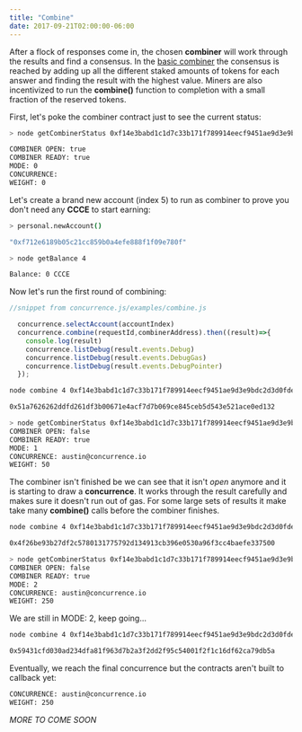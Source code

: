 ```yaml
---
title: "Combine"
date: 2017-09-21T02:00:00-06:00
---
```


After a flock of responses come in, the chosen **combiner** will work through the results and find a consensus. In the <a href="https://github.com/austintgriffith/concurrence.io/blob/master/Combiner/basic/Combiner.sol" target="_blank">basic combiner</a> the consensus is reached by adding up all the different staked amounts of tokens for each answer and finding the result with the highest value. Miners are also incentivized to run the **combine()** function to completion with a small fraction of the reserved tokens.

First, let's poke the combiner contract just to see the current status:

```bash
> node getCombinerStatus 0xf14e3babd1c1d7c33b171f789914eecf9451ae9d3e9bdc2d3d0fde1b4dda6f2f

COMBINER OPEN: true
COMBINER READY: true
MODE: 0
CONCURRENCE:
WEIGHT: 0
```

Let's create a brand new account (index 5) to run as combiner to prove you don't need any **CCCE** to start earning:

```bash
> personal.newAccount()

"0xf712e6189b05c21cc859b0a4efe888f1f09e780f"
```

```bash
> node getBalance 4

Balance: 0 CCCE
```

Now let's run the first round of combining:

```Javascript
//snippet from concurrence.js/examples/combine.js

  concurrence.selectAccount(accountIndex)
  concurrence.combine(requestId,combinerAddress).then((result)=>{
    console.log(result)
    concurrence.listDebug(result.events.Debug)
    concurrence.listDebug(result.events.DebugGas)
    concurrence.listDebug(result.events.DebugPointer)
  });

```
```bash
node combine 4 0xf14e3babd1c1d7c33b171f789914eecf9451ae9d3e9bdc2d3d0fde1b4dda6f2f

0x51a7626262ddfd261df3b00671e4acf7d7b069ce845ceb5d543e521ace0ed132
```

```bash
> node getCombinerStatus 0xf14e3babd1c1d7c33b171f789914eecf9451ae9d3e9bdc2d3d0fde1b4dda6f2f
COMBINER OPEN: false
COMBINER READY: true
MODE: 1
CONCURRENCE: austin@concurrence.io
WEIGHT: 50
```

The combiner isn't finished be we can see that it isn't *open* anymore and it is starting to draw a **concurrence**. It works through the result carefully and makes sure it doesn't run out of gas. For some large sets of results it make take many **combine()** calls before the combiner finishes.

```bash
node combine 4 0xf14e3babd1c1d7c33b171f789914eecf9451ae9d3e9bdc2d3d0fde1b4dda6f2f

0x4f26be93b27df2c5780131775792d134913cb396e0530a96f3cc4baefe337500
```

```bash
> node getCombinerStatus 0xf14e3babd1c1d7c33b171f789914eecf9451ae9d3e9bdc2d3d0fde1b4dda6f2f
COMBINER OPEN: false
COMBINER READY: true
MODE: 2
CONCURRENCE: austin@concurrence.io
WEIGHT: 250
```

We are still in MODE: 2, keep going...

```bash
node combine 4 0xf14e3babd1c1d7c33b171f789914eecf9451ae9d3e9bdc2d3d0fde1b4dda6f2f

0x59431cfd030ad234dfa81f963d7b2a3f2dd2f95c54001f2f1c16df62ca79db5a
```

Eventually, we reach the final concurrence but the contracts aren't built to callback yet:
```bash
CONCURRENCE: austin@concurrence.io
WEIGHT: 250
```

*MORE TO COME SOON*

